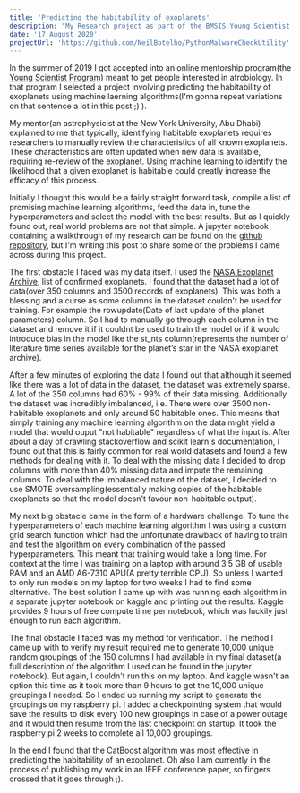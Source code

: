 ```yaml
---
title: 'Predicting the habitability of exoplanets'
description: "My Research project as part of the BMSIS Young Scientist Porject"
date: '17 August 2020'
projectUrl: 'https://github.com/NeilBotelho/PythonMalwareCheckUtility'
---
```


In the summer of 2019 I got accepted into an online mentorship program(the [Young Scientist Program](https://www.bmsis.org/ysp)) meant to get people interested in atrobiology. In that program I selected a project involving predicting the habitability of exoplanets using machine laerning algorithms(I'm gonna repeat variations on that sentence a lot in this post ;) ). 
<br/>

My mentor(an astrophysicist at the New York University, Abu Dhabi) explained to me that typically, identifying habitable exoplanets requires researchers to manually review the characteristics of all known exoplanets. These characteristics are often updated when new data is available, requiring re-review of the exoplanet. Using machine learning to identify the likelihood that a given exoplanet is habitable could greatly increase the efficacy of this process. 
<br/>

Initially I thought this would be a fairly straight forward task, compile a list of promising machine learning algorithms, feed the data in, tune the hyperparameters and select the model with the best results. But as I quickly found out, real world problems are not that simple. A jupyter notebook containing a walkthrough of my research can be found on the [github repository](https://github.com/NeilBotelho/PythonMalwareCheckUtility), but I'm writing this post to share some of the problems I came across during this project. 

The first obstacle I faced was my data itself. I used the [NASA Exoplanet Archive](https://exoplanetarchive.ipac.caltech.edu/cgi-bin/TblView/nph-tblView?), list of confirmed exoplanets. I found that the dataset had a lot of data(over 350 columns and 3500 records of exoplanets). This was both a blessing and a curse as some columns in the dataset couldn't be used for training. For example the rowupdate(Date of last update of the planet parameters) column. So I had to manually go through each column in the dataset and remove it if it couldnt be used to train the model or if it would introduce bias in the model like the st_nts column(represents the number of literature time series available for the planet’s star in the NASA exoplanet archive). 

After a few minutes of exploring the data I found out that although it seemed like there was a lot of data in the dataset, the dataset was extremely sparse. A lot of the 350 columns had 60% - 99% of their data missing. Additionally the dataset was incredibly imbalanced, i.e. There were over 3500 non-habitable exoplanets and only around 50 habitable ones. This means that simply training any machine learning algorithm on the data might yield a model that would ouput "not habitable" regardless of what the input is. After about a day of crawling stackoverflow and scikit learn's documentation, I found out that this is fairly common for real world datasets and found a few methods for dealing with it. To deal with the missing data I decided to drop columns with more than 40% missing data and impute the remaining columns. To deal with the imbalanced nature of the dataset, I decided to use SMOTE oversampling(essentially making copies of the habitable exoplanets so that the model doesn't favour non-habitable output). 

My next big obstacle came in the form of a hardware challenge. To tune the hyperparameters of each machine learning algorithm I was using a custom grid search function which had the unfortunate drawback of having to train and test the algorithm on every combination of the passed hyperparameters. This meant that training  would take a long time. For context at the time I was training on a laptop with around 3.5 GB of usable RAM and an AMD A6-7310 APU(A pretty terrible CPU). So unless I wanted to only run models on my laptop for two weeks I had to find some alternative. The best solution I came up with was running each algorithm in a separate jupyter notebook on kaggle and printing out the results. Kaggle provides 9 hours of free compute time per notebook, which was luckily just enough to run each algorithm. 

The final obstacle I faced was my method for verification. The method I came up with to verify my result required me to generate 10,000 unique random groupings of the 150 columns I had available in my final dataset(a full description of the algorithm I used can be found in the jupyter notebook). But again, I couldn't run this on my laptop. And kaggle wasn't an option this time as it took more than 9 hours to get the 10,000 unique groupings I needed. So I ended up running my script to generate the groupings on my raspberry pi. I added a checkpointing system that would save the results to disk every 100 new groupings in case of a power outage and it would then resume from the last checkpoint on startup. It took the raspberry pi 2 weeks to complete all 10,000 groupings.    

In the end I found that the CatBoost algorithm was most effective in predicting the habitability of an exoplanet. Oh also I am currently in the process of publishing my work in an IEEE conference paper, so fingers crossed that it goes through ;).
